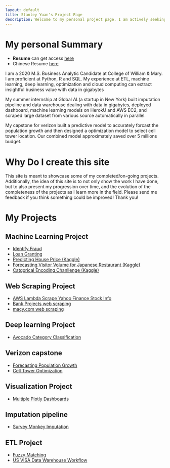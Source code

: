 ```yaml
---
layout: default
title: Stanley Yuan's Project Page 
description: Welcome to my personal project page. I am actively seeking full-time opportunity as a data scientist. If you have a position, please reach me at wqeqsada2131@gmail.com or 3366926033
---
```

# My personal Summary 
- **Resume** can get access [here](/stanley_resume.pdf)
- Chinese Resume [here](/中文简历.pdf)

I am a 2020 M.S. Business Analytic Candidate at College of William & Mary. I am proficient at Python, R and SQL. My experience at ETL, machine learning, deep learning, optimization and cloud computing can extract insightful business value with data in gigabytes

My summer internship at Global AI.(a startup in New York) built imputation pipeline and data warehouse dealing with data in gigabytes,
deployed dashboard, machine learning models on HerokU and AWS EC2, and scraped large dataset from various source automatically in parallel. 

My capstone for verizon built a predictive model to accurately forcast the population growth and then designed a optimization model to select cell tower location. Our combined model approximately saved over 5 millions budget. 

# Why Do I create this site 

This site is meant to showcase some of my completed/on-going projects. Additionally, the idea of this site is to not only show the work I have done, but to also present my progression over time, and the evolution of the completeness of the projects as I learn more in the field. Please send me feedback if you think something could be improved! Thank you!

# My Projects

## Machine Learning Project
 - [Identify Fraud](/code/index.md)
 - [Loan Granting](/code/index.md)
 - [Predicting House Price (Kaggle)](/code/index.md)
 - [Forecasting Visitor Volume for Japanese Restaurant (Kaggle)](/code/index.md)
 - [Catgorical Encoding Chanllenge (Kaggle)](/code/index.md)
## Web Scraping Project 
 - [AWS Lambda Scrape Yahoo Finance Stock Info](/code/index.md)
 - [Bank Projects web scraping]((/code/index.md))
 - [macy.com web scraping](/code/index.md)
## Deep learning Project
 - [Avocado Category Classification](/code/index.md)
## Verizon capstone 
 - [Forecasting Population Growth](/code/index.md)
 - [Cell Tower Optimization](/code/index.md)
## Visualization Project 
 - [Multiple Plotly Dashboards](/plotly_dash_mapbox/index.md)
## Imputation pipeline 
 - [Survey Monkey Imputation](/Survey-Monkey/index.md)
## ETL Project 
 - [Fuzzy Matching](/code/index.md)
 - [US VISA Data Warehouse Workflow](/code/index.md)

